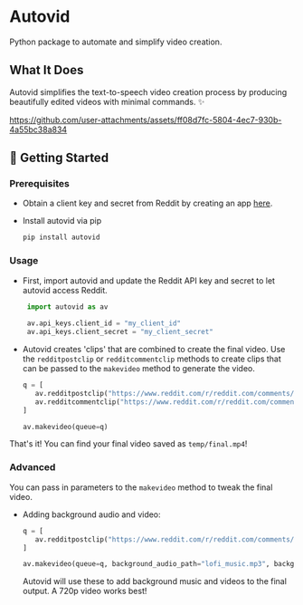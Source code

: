 # Autovid
Python package to automate and simplify video creation.

## What It Does
Autovid simplifies the text-to-speech video creation process by producing beautifully edited videos with minimal commands. :sparkles:

https://github.com/user-attachments/assets/ff08d7fc-5804-4ec7-930b-4a55bc38a834

## :rocket: Getting Started

### Prerequisites
- Obtain a client key and secret from Reddit by creating an app [here](https://old.reddit.com/prefs/apps/).
- Install autovid via pip
   
   ```sh
   pip install autovid
   ```

### Usage
- First, import autovid and update the Reddit API key and secret to let autovid access Reddit.
  ```py
   import autovid as av
   
   av.api_keys.client_id = "my_client_id"
   av.api_keys.client_secret = "my_client_secret"
   ```

- Autovid creates 'clips' that are combined to create the final video. Use the ```redditpostclip``` or ```redditcommentclip``` methods to create clips that can be passed to the ```makevideo``` method to generate the video.
   ```py
   q = [
      av.redditpostclip("https://www.reddit.com/r/reddit.com/comments/87/the_downing_street_memo/"),
      av.redditcommentclip("https://www.reddit.com/r/reddit.com/comments/87/comment/c16lbx4"),
   ]
   
   av.makevideo(queue=q)
   ```

That's it! You can find your final video saved as ```temp/final.mp4```!

### Advanced
You can pass in parameters to the ```makevideo``` method to tweak the final video.
- Adding background audio and video:
  
   ```py
   q = [
      av.redditpostclip("https://www.reddit.com/r/reddit.com/comments/87/the_downing_street_memo/"),
   ]
   
   av.makevideo(queue=q, background_audio_path="lofi_music.mp3", background_video_path="minecraft.mp4")
   ```
   Autovid will use these to add background music and videos to the final output. A 720p video works best!
